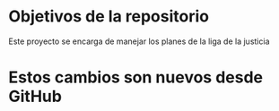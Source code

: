 # Objetivos de la repositorio

Este proyecto se encarga de manejar los planes de la liga de la justicia


# Estos cambios son nuevos desde GitHub
